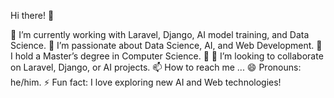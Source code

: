 Hi there! 👋

🔭 I’m currently working with Laravel, Django, AI model training, and Data Science.
👀 I’m passionate about Data Science, AI, and Web Development.
🌱 I hold a Master’s degree in Computer Science.
💞️ 👯 I’m looking to collaborate on Laravel, Django, or AI projects.
📫 How to reach me ...
😄 Pronouns: he/him.
⚡ Fun fact: I love exploring new AI and Web technologies!
